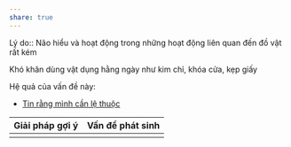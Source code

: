 ```yaml
---
share: true
---
```

Lý do:: Não hiểu và hoạt động trong những hoạt động liên quan đến đồ vật rất kém

Khó khăn dùng vật dụng hằng ngày như kim chỉ, khóa cửa, kẹp giấy

Hệ quả của vấn đề này:
- [Tin rằng mình cần lệ thuộc](../../Quan%20%C4%91i%E1%BB%83m,%20th%C3%A1i%20%C4%91%E1%BB%99,%20nguy%C3%AAn%20t%E1%BA%AFc%20s%E1%BB%91ng,%20%C4%91i%E1%BB%81u%20m%C3%ACnh%20th%E1%BA%A5y%20ho%E1%BA%B7c%20c%E1%BA%A3m%20nh%E1%BA%ADn/Tin%20r%E1%BA%B1ng%20m%C3%ACnh%20c%E1%BA%A7n%20l%E1%BB%87%20thu%E1%BB%99c.md)


| Giải pháp gợi ý | Vấn đề phát sinh |
| --------------- | ---------------- |
|                 |                  |
